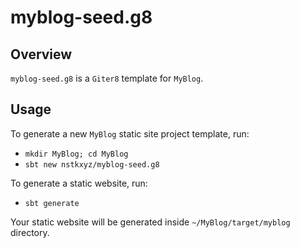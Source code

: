 # myblog-seed.g8

## Overview

`myblog-seed.g8` is a `Giter8` template for `MyBlog`.

## Usage

To generate a new `MyBlog` static site project template, run:
- `mkdir MyBlog; cd MyBlog`
- `sbt new nstkxyz/myblog-seed.g8`

To generate a static website, run:
- `sbt generate`

Your static website will be generated inside `~/MyBlog/target/myblog` directory.
